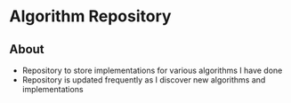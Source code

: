 # Algorithm Repository 

## About 
- Repository to store implementations for various algorithms I have done 
- Repository is updated frequently as I discover new algorithms and implementations